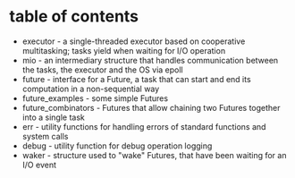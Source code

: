 # table of contents
- executor - a single-threaded executor based on cooperative multitasking; tasks yield when waiting for I/O operation
- mio - an intermediary structure that handles communication between the tasks, the executor and the OS via epoll
- future - interface for a Future, a task that can start and end its computation in a non-sequential way
- future_examples - some simple Futures
- future_combinators - Futures that allow chaining two Futures together into a single task
- err - utility functions for handling errors of standard functions and system calls
- debug - utility function for debug operation logging
- waker - structure used to "wake" Futures, that have been waiting for an I/O event
